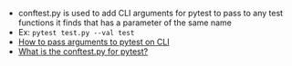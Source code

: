 * conftest.py is used to add CLI arguments for pytest to pass to any test functions it finds that has a parameter of the same name
* Ex: `pytest test.py --val test`
* [How to pass arguments to pytest on CLI](https://stackoverflow.com/questions/40880259/how-to-pass-arguments-in-pytest-by-command-line)
* [What is the conftest.py for pytest?](https://stackoverflow.com/questions/40880259/how-to-pass-arguments-in-pytest-by-command-line)
